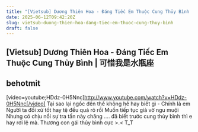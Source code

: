 ```yaml
---
title: "[Vietsub] Dương Thiên Hoa - Đáng Tiếc Em Thuộc Cung Thủy Bình | 可惜我是水瓶座"
date: 2025-06-12T09:42:20Z
slug: vietsub-duong-thien-hoa-dang-tiec-em-thuoc-cung-thuy-binh
draft: false
---
```


## [Vietsub] Dương Thiên Hoa - Đáng Tiếc Em Thuộc Cung Thủy Bình | 可惜我是水瓶座

## behotmit

[video=youtube;HDdz-0H5Nnc]http://www.youtube.com/watch?v=HDdz-0H5Nnc[/video]
Tại sao lại ngốc đến thế không hề hay biết gì - Chính là em
Người ta đối xử tốt hay tệ đều quá rõ rồi
Muốn tiếp tục giả vờ ngu muội
Nhưng có chịu nổi sự tra tấn này chăng
....
đã biết trước cung thủy bình thì e hay rơi lệ mà. Thương con gái thủy bình cực >.< T_T